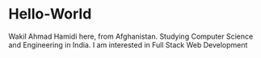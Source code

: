 # Hello-World
Wakil Ahmad Hamidi here, from Afghanistan. Studying Computer Science and Engineering in India.
I am interested in Full Stack Web Development
